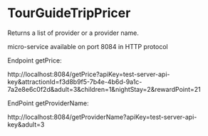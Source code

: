 # TourGuideTripPricer
Returns a list of provider or a provider name.

 micro-service available on port 8084 in HTTP protocol
 
 Endpoint getPrice:
 
 http://localhost:8084/getPrice?apiKey=test-server-api-key&attractionId=f3d8b9f5-7b4e-4b6d-9a1c-7a2e8e6c0f2d&adult=3&children=1&nightStay=2&rewardPoint=21
 
 EndPoint getProviderName:
 
 http://localhost:8084/getProviderName?apiKey=test-server-api-key&adult=3

 
